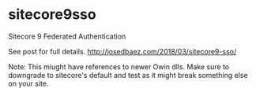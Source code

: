 # sitecore9sso
Sitecore 9 Federated Authentication

See post for full details.
http://josedbaez.com/2018/03/sitecore9-sso/

Note: This miught have references to newer Owin dlls. Make sure to downgrade to sitecore's default and test as it might break something else on your site.
